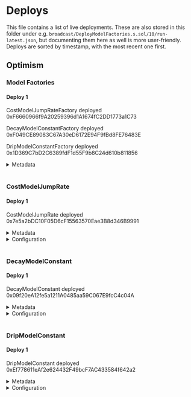 # Deploys

This file contains a list of live deployments.
These are also stored in this folder under e.g. `broadcast/DeployModelFactories.s.sol/10/run-latest.json`, but documenting them here as well is more user-friendly.
Deploys are sorted by timestamp, with the most recent one first.

## Optimism

### Model Factories

#### Deploy 1

CostModelJumpRateFactory deployed 0xF6660966f9A20259396d1A1674fC2DD1773a1C73

DecayModelConstantFactory deployed 0xF049CE89083C67A30eD6172E94F9fBd8FE76483E

DripModelConstantFactory deployed 0x1D369C7bD2C6389fdF1d55F9b8C24d610b811856

<details>
  <summary>Metadata</summary>

  - Timestamp: 1662563047
  - Parsed timestamp: 2022-09-07T15:04:07.000Z
  - Commit: baa1ce2aab4b9910c0986eabae07387b1d3bfa3c
</details>
<br />

### CostModelJumpRate

#### Deploy 1

CostModelJumpRate deployed 0x7e5a2bDC10F05D6cF15563570Eae3B8d346B9991

<details>
  <summary>Metadata</summary>

  - Timestamp: 1662572225
  - Parsed timestamp: 2022-09-07T17:37:05.000Z
  - Commit: 5e56fff0861d324a45c680226809fc34c764f088
</details>
<details>
  <summary>Configuration</summary>

  - factory 0xF6660966f9A20259396d1A1674fC2DD1773a1C73
  - kink 800000000000000000
  - costFactorAtZeroUtilization 0
  - costFactorAtKinkUtilization 200000000000000000
  - costFactorAtFullUtilization 500000000000000000
  - cancellationPenalty 100000000000000000
</details>
<br />

### DecayModelConstant

#### Deploy 1

DecayModelConstant deployed 0x09f20eA12fe5a1211A0485aa59C067E9fcC4c04A

<details>
  <summary>Metadata</summary>

  - Timestamp: 1662572693
  - Parsed timestamp: 2022-09-07T17:44:53.000Z
  - Commit: 5e56fff0861d324a45c680226809fc34c764f088
</details>
<details>
  <summary>Configuration</summary>

  - factory 0xF049CE89083C67A30eD6172E94F9fBd8FE76483E
  - decayRatePerSecond 9116094774
</details>
<br />

### DripModelConstant

#### Deploy 1

DripModelConstant deployed 0xEf778611eAf2e624432F49bcF7AC433584f642a2

<details>
  <summary>Metadata</summary>

  - Timestamp: 1662573097
  - Parsed timestamp: 2022-09-07T17:51:37.000Z
  - Commit: 5e56fff0861d324a45c680226809fc34c764f088
</details>
<details>
  <summary>Configuration</summary>

  - factory 0x1D369C7bD2C6389fdF1d55F9b8C24d610b811856
  - dripRatePerSecond 9116094774
</details>
<br />